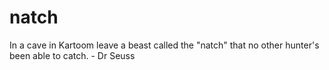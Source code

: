 # natch
In a cave in Kartoom leave a beast called the "natch" that no other hunter's been able to catch. - Dr Seuss
